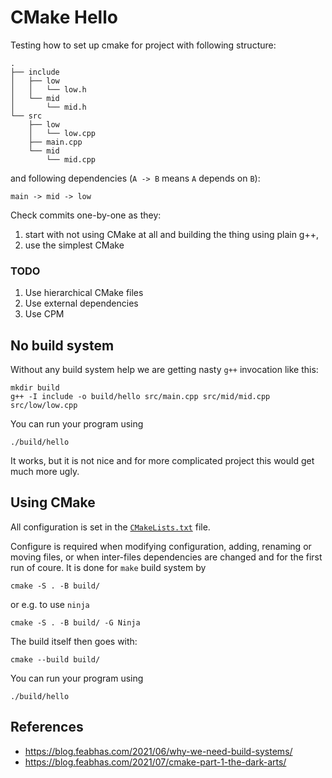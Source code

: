 # CMake Hello

Testing how to set up cmake for project with following structure:

```
.
├── include
│   ├── low
│   │   └── low.h
│   └── mid
│       └── mid.h
└── src
    ├── low
    │   └── low.cpp
    ├── main.cpp
    └── mid
        └── mid.cpp
```

and following dependencies (`A -> B` means `A` depends on `B`):

```
main -> mid -> low
```

Check commits one-by-one as they:

1. start with not using CMake at all and building the thing using plain g++,
1. use the simplest CMake 

### TODO

1. Use hierarchical CMake files
1. Use external dependencies
1. Use CPM

## No build system

Without any build system help we are getting nasty `g++` invocation like this:

```
mkdir build
g++ -I include -o build/hello src/main.cpp src/mid/mid.cpp src/low/low.cpp
```

You can run your program using

```
./build/hello
```

It works, but it is not nice and for more complicated project this would get much more ugly.

## Using CMake

All configuration is set in the [`CMakeLists.txt`](/CMakeLists.txt) file.

Configure is required when modifying configuration, adding, renaming or moving files,
or when inter-files dependencies are changed and for the first run of coure.
It is done for `make` build system by

```
cmake -S . -B build/
```

or e.g. to use `ninja`

```
cmake -S . -B build/ -G Ninja
```

The build itself then goes with:

```
cmake --build build/
```

You can run your program using

```
./build/hello
```

## References

* https://blog.feabhas.com/2021/06/why-we-need-build-systems/
* https://blog.feabhas.com/2021/07/cmake-part-1-the-dark-arts/
